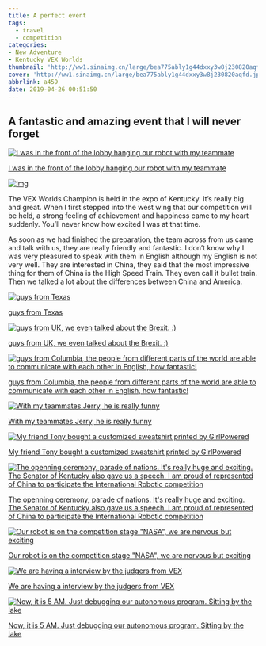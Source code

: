 ```yaml
---
title: A perfect event
tags:
  - travel
  - competition
categories:
- New Adventure
- Kentucky VEX Worlds
thumbnail: 'http://ww1.sinaimg.cn/large/bea775ably1g44dxxy3w8j230820aqfd.jpg'
cover: 'http://ww1.sinaimg.cn/large/bea775ably1g44dxxy3w8j230820aqfd.jpg'
abbrlink: a459
date: 2019-04-26 00:51:50
---
```


## A fantastic and amazing event that I will never forget

[![I was in the front of the lobby hanging our robot with my teammate](https://i.imgur.com/Hyossc7.jpg)](https://i.imgur.com/Hyossc7.jpg)

[I was in the front of the lobby hanging our robot with my teammate](https://i.imgur.com/Hyossc7.jpg)



[![img](https://i.imgur.com/x1dHAJR.jpg)](https://i.imgur.com/x1dHAJR.jpg)

The VEX Worlds Champion is held in the expo of Kentucky. It’s really big and great. When I first stepped into the west wing that our competition will be held, a strong feeling of achievement and happiness came to my heart suddenly. You’ll never know how excited I was at that time.



As soon as we had finished the preparation, the team across from us came and talk with us, they are really friendly and fantastic. I don’t know why I was very pleasured to speak with them in English although my English is not very well. They are interested in China, they said that the most impressive thing for them of China is the High Speed Train. They even call it bullet train. Then we talked a lot about the differences between China and America.

[![guys from Texas](https://i.imgur.com/qULFaZc.jpg)](https://i.imgur.com/qULFaZc.jpg)

[guys from Texas](https://i.imgur.com/qULFaZc.jpg)



[![guys from UK, we even talked about the Brexit. :)](https://i.imgur.com/0S01txi.jpg)](https://i.imgur.com/0S01txi.jpg)

[guys from UK, we even talked about the Brexit. :)](https://i.imgur.com/0S01txi.jpg)



[![guys from Columbia, the people from different parts of the world are able to communicate with each other in English, how fantastic!](https://i.imgur.com/qVUQbp0.jpg)](https://i.imgur.com/qVUQbp0.jpg)

[guys from Columbia, the people from different parts of the world are able to communicate with each other in English, how fantastic!](https://i.imgur.com/qVUQbp0.jpg)



[![With my teammates Jerry, he is really funny](https://i.imgur.com/jZMA4sN.jpg)](https://i.imgur.com/jZMA4sN.jpg)

[With my teammates Jerry, he is really funny](https://i.imgur.com/jZMA4sN.jpg)



[![My friend Tony bought a customized sweatshirt printed by GirlPowered](https://i.imgur.com/JqKtKvo.jpg)](https://i.imgur.com/JqKtKvo.jpg)

[My friend Tony bought a customized sweatshirt printed by GirlPowered](https://i.imgur.com/JqKtKvo.jpg)



[![The openning ceremony, parade of nations. It's really huge and exciting. The Senator of Kentucky also gave us a speech. I am proud of represented of China to participate the International Robotic competition](https://i.imgur.com/znHreRk.jpg)](https://i.imgur.com/znHreRk.jpg)

[The openning ceremony, parade of nations. It's really huge and exciting. The Senator of Kentucky also gave us a speech. I am proud of represented of China to participate the International Robotic competition](https://i.imgur.com/znHreRk.jpg)



[![Our robot is on the competition stage "NASA", we are nervous but exciting](https://i.imgur.com/JmYot9t.jpg)](https://i.imgur.com/JmYot9t.jpg)

[Our robot is on the competition stage "NASA", we are nervous but exciting](https://i.imgur.com/JmYot9t.jpg)



[![We are having a interview by the judgers from VEX](https://i.imgur.com/2FJNKPX.jpg)](https://i.imgur.com/2FJNKPX.jpg)

[We are having a interview by the judgers from VEX](https://i.imgur.com/2FJNKPX.jpg)



[![Now, it is 5 AM. Just debugging our autonomous program. Sitting by the lake](https://i.imgur.com/UA4f1AZ.jpg)](https://i.imgur.com/UA4f1AZ.jpg)

[Now, it is 5 AM. Just debugging our autonomous program. Sitting by the lake](https://i.imgur.com/UA4f1AZ.jpg)